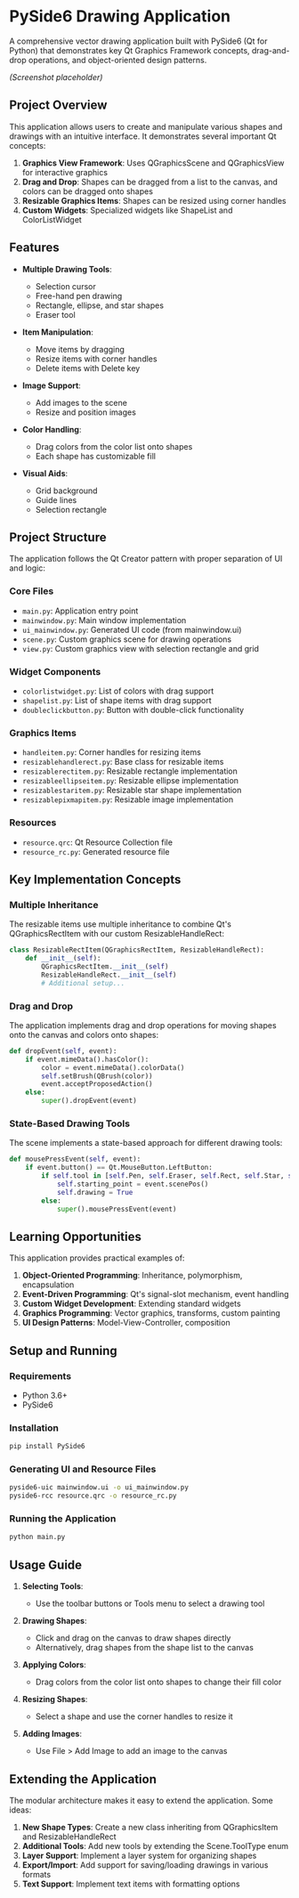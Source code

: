 # PySide6 Drawing Application

A comprehensive vector drawing application built with PySide6 (Qt for Python) that demonstrates key Qt Graphics Framework concepts, drag-and-drop operations, and object-oriented design patterns.

*(Screenshot placeholder)*

## Project Overview

This application allows users to create and manipulate various shapes and drawings with an intuitive interface. It demonstrates several important Qt concepts:

1. **Graphics View Framework**: Uses QGraphicsScene and QGraphicsView for interactive graphics
2. **Drag and Drop**: Shapes can be dragged from a list to the canvas, and colors can be dragged onto shapes
3. **Resizable Graphics Items**: Shapes can be resized using corner handles
4. **Custom Widgets**: Specialized widgets like ShapeList and ColorListWidget

## Features

- **Multiple Drawing Tools**:
  - Selection cursor
  - Free-hand pen drawing
  - Rectangle, ellipse, and star shapes
  - Eraser tool
  
- **Item Manipulation**:
  - Move items by dragging
  - Resize items with corner handles
  - Delete items with Delete key
  
- **Image Support**:
  - Add images to the scene
  - Resize and position images
  
- **Color Handling**:
  - Drag colors from the color list onto shapes
  - Each shape has customizable fill
  
- **Visual Aids**:
  - Grid background
  - Guide lines
  - Selection rectangle

## Project Structure

The application follows the Qt Creator pattern with proper separation of UI and logic:

### Core Files
- `main.py`: Application entry point
- `mainwindow.py`: Main window implementation
- `ui_mainwindow.py`: Generated UI code (from mainwindow.ui)
- `scene.py`: Custom graphics scene for drawing operations
- `view.py`: Custom graphics view with selection rectangle and grid

### Widget Components
- `colorlistwidget.py`: List of colors with drag support
- `shapelist.py`: List of shape items with drag support
- `doubleclickbutton.py`: Button with double-click functionality

### Graphics Items
- `handleitem.py`: Corner handles for resizing items
- `resizablehandlerect.py`: Base class for resizable items
- `resizablerectitem.py`: Resizable rectangle implementation
- `resizableellipseitem.py`: Resizable ellipse implementation
- `resizablestaritem.py`: Resizable star shape implementation
- `resizablepixmapitem.py`: Resizable image implementation

### Resources
- `resource.qrc`: Qt Resource Collection file
- `resource_rc.py`: Generated resource file

## Key Implementation Concepts

### Multiple Inheritance

The resizable items use multiple inheritance to combine Qt's QGraphicsRectItem with our custom ResizableHandleRect:

```python
class ResizableRectItem(QGraphicsRectItem, ResizableHandleRect):
    def __init__(self):
        QGraphicsRectItem.__init__(self)
        ResizableHandleRect.__init__(self)
        # Additional setup...
```

### Drag and Drop

The application implements drag and drop operations for moving shapes onto the canvas and colors onto shapes:

```python
def dropEvent(self, event):
    if event.mimeData().hasColor():
        color = event.mimeData().colorData()
        self.setBrush(QBrush(color))
        event.acceptProposedAction()
    else:
        super().dropEvent(event)
```

### State-Based Drawing Tools

The scene implements a state-based approach for different drawing tools:

```python
def mousePressEvent(self, event):
    if event.button() == Qt.MouseButton.LeftButton:
        if self.tool in [self.Pen, self.Eraser, self.Rect, self.Star, self.Ellipse]:
            self.starting_point = event.scenePos()
            self.drawing = True
        else:
            super().mousePressEvent(event)
```

## Learning Opportunities

This application provides practical examples of:

1. **Object-Oriented Programming**: Inheritance, polymorphism, encapsulation
2. **Event-Driven Programming**: Qt's signal-slot mechanism, event handling
3. **Custom Widget Development**: Extending standard widgets
4. **Graphics Programming**: Vector graphics, transforms, custom painting
5. **UI Design Patterns**: Model-View-Controller, composition

## Setup and Running

### Requirements
- Python 3.6+
- PySide6

### Installation
```bash
pip install PySide6
```

### Generating UI and Resource Files
```bash
pyside6-uic mainwindow.ui -o ui_mainwindow.py
pyside6-rcc resource.qrc -o resource_rc.py
```

### Running the Application
```bash
python main.py
```

## Usage Guide

1. **Selecting Tools**:
   - Use the toolbar buttons or Tools menu to select a drawing tool

2. **Drawing Shapes**:
   - Click and drag on the canvas to draw shapes directly
   - Alternatively, drag shapes from the shape list to the canvas

3. **Applying Colors**:
   - Drag colors from the color list onto shapes to change their fill color

4. **Resizing Shapes**:
   - Select a shape and use the corner handles to resize it

5. **Adding Images**:
   - Use File > Add Image to add an image to the canvas

## Extending the Application

The modular architecture makes it easy to extend the application. Some ideas:

1. **New Shape Types**: Create a new class inheriting from QGraphicsItem and ResizableHandleRect
2. **Additional Tools**: Add new tools by extending the Scene.ToolType enum
3. **Layer Support**: Implement a layer system for organizing shapes
4. **Export/Import**: Add support for saving/loading drawings in various formats
5. **Text Support**: Implement text items with formatting options

